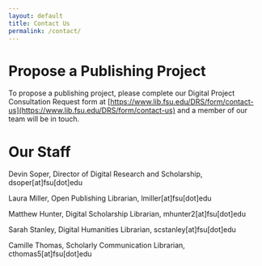 ```yaml
---
layout: default
title: Contact Us
permalink: /contact/
---
```


# Propose a Publishing Project

To propose a publishing project, please complete our Digital Project Consultation Request form at [https://www.lib.fsu.edu/DRS/form/contact-us](https://www.lib.fsu.edu/DRS/form/contact-us) and a member of our team will be in touch. 

# Our Staff

Devin Soper, Director of Digital Research and Scholarship, dsoper[at]fsu[dot]edu

Laura Miller, Open Publishing Librarian, lmiller[at]fsu[dot]edu

Matthew Hunter, Digital Scholarship Librarian, mhunter2[at]fsu[dot]edu

Sarah Stanley, Digital Humanities Librarian, scstanley[at]fsu[dot]edu

Camille Thomas, Scholarly Communication Librarian, cthomas5[at]fsu[dot]edu
